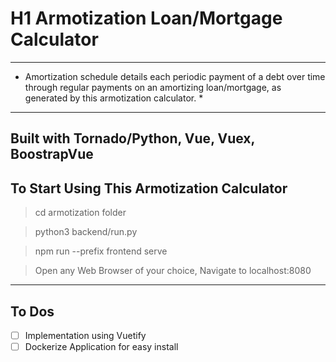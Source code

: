 # H1 Armotization Loan/Mortgage Calculator
---
* Amortization schedule details each periodic payment of a debt over time through regular payments on an amortizing loan/mortgage, as generated by this armotization calculator. *
---
**Built with Tornado/Python, Vue, Vuex, BoostrapVue**
---
## To Start Using This Armotization Calculator

> cd armotization folder

> python3 backend/run.py

> npm run --prefix frontend serve

> Open any Web Browser of your choice, Navigate to localhost:8080

---

## To Dos
- [ ] Implementation using Vuetify
- [ ] Dockerize Application for easy install
